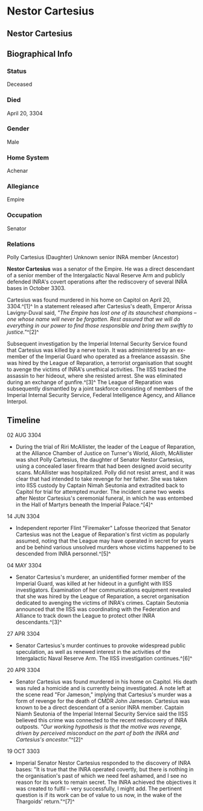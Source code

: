 # Nestor Cartesius
## Nestor Cartesius

		

## Biographical Info

### Status

Deceased

### Died

April 20, 3304

### Gender

Male

### Home System

Achenar

### Allegiance

Empire

### Occupation

Senator

### Relations

Polly Cartesius (Daughter)
Unknown senior INRA member (Ancestor)

**Nestor Cartesius** was a senator of the Empire. He was a direct descendant of a senior member of the Intergalactic Naval Reserve Arm and publicly defended INRA's covert operations after the rediscovery of several INRA bases in October 3303.

Cartesius was found murdered in his home on Capitol on April 20, 3304.^[1]^ In a statement released after Cartesius's death, Emperor Arissa Lavigny-Duval said, *"The Empire has lost one of its staunchest champions – one whose name will never be forgotten. Rest assured that we will do everything in our power to find those responsible and bring them swiftly to justice."*^[2]^

Subsequent investigation by the Imperial Internal Security Service found that Cartesius was killed by a nerve toxin. It was administered by an ex-member of the Imperial Guard who operated as a freelance assassin. She was hired by the League of Reparation, a terrorist organisation that sought to avenge the victims of INRA's unethical activities. The IISS tracked the assassin to her hideout, where she resisted arrest. She was eliminated during an exchange of gunfire.^[3]^ The League of Reparation was subsequently dismantled by a joint taskforce consisting of members of the Imperial Internal Security Service, Federal Intelligence Agency, and Alliance Interpol.

## Timeline

02 AUG 3304

- During the trial of Riri McAllister, the leader of the League of Reparation, at the Alliance Chamber of Justice on Turner's World, Alioth, McAllister was shot Polly Cartesius, the daughter of Senator Nestor Cartesius, using a concealed laser firearm that had been designed avoid security scans. McAllister was hospitalized. Polly did not resist arrest, and it was clear that had intended to take revenge for her father. She was taken into IISS custody by Captain Nimah Seutonia and extradited back to Capitol for trial for attempted murder. The incident came two weeks after Nestor Cartesius's ceremonial funeral, in which he was entombed in the Hall of Martyrs beneath the Imperial Palace.^[4]^

14 JUN 3304

- Independent reporter Flint "Firemaker" Lafosse theorized that Senator Cartesius was not the League of Reparation's first victim as popularly assumed, noting that the League may have operated in secret for years and be behind various unsolved murders whose victims happened to be descended from INRA personnel.^[5]^

04 MAY 3304

- Senator Cartesius's murderer, an unidentified former member of the Imperial Guard, was killed at her hideout in a gunfight with IISS investigators. Examination of her communications equipment revealed that she was hired by the League of Reparation, a secret organisation dedicated to avenging the victims of INRA's crimes. Captain Seutonia announced that the IISS was coordinating with the Federation and Alliance to track down the League to protect other INRA descendants.^[3]^

27 APR 3304

- Senator Cartesius's murder continues to provoke widespread public speculation, as well as renewed interest in the activities of the Intergalactic Naval Reserve Arm. The IISS investigation continues.^[6]^

20 APR 3304

- Senator Cartesius was found murdered in his home on Capitol. His death was ruled a homicide and is currently being investigated. A note left at the scene read "For Jameson," implying that Cartesius's murder was a form of revenge for the death of CMDR John Jameson. Cartesius was known to be a direct descendant of a senior INRA member. Captain Niamh Seutonia of the Imperial Internal Security Service said the IISS believed this crime was connected to the recent rediscovery of INRA outposts. *"Our working hypothesis is that the motive was revenge, driven by perceived misconduct on the part of both the INRA and Cartesius's ancestor."*^[2]^

19 OCT 3303

- Imperial Senator Nestor Cartesius responded to the discovery of INRA bases: "It is true that the INRA operated covertly, but there is nothing in the organisation's past of which we need feel ashamed, and I see no reason for its work to remain secret. The INRA achieved the objectives it was created to fulfil – very successfully, I might add. The pertinent question is if its work can be of value to us now, in the wake of the Thargoids' return."^[7]^